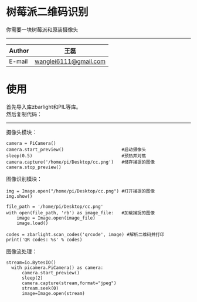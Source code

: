 树莓派二维码识别
===========================
你需要一块树莓派和原装摄像头
****
|Author|王磊|
|---|---
|E-mail|wanglei6111@gmail.com



使用
===============================
首先导入库zbarlight和PIL等库。<br>
然后复制代码：
***
摄像头模块：
```
camera = PiCamera()
camera.start_preview()                      #启动摄像头
sleep(0.5)                                  #预热并对焦
camera.capture('/home/pi/Desktop/cc.png')   #储存捕捉的图像
camera.stop_preview()
```
图像识别模块：
```
img = Image.open("/home/pi/Desktop/cc.png") #打开捕捉的图像
img.show()                                 

file_path = '/home/pi/Desktop/cc.png'
with open(file_path, 'rb') as image_file:   #加载捕捉的图像
    image = Image.open(image_file)
    image.load()

codes = zbarlight.scan_codes('qrcode', image) #解析二维码并打印
print('QR codes: %s' % codes)
```
图像流处理：
```
stream=io.BytesIO()
  with picamera.PiCamera() as camera:
      camera.start_preview()
      sleep(2)
      camera.capture(stream,format="jpeg")
      stream.seek(0)
      image=Image.open(stream)
```
